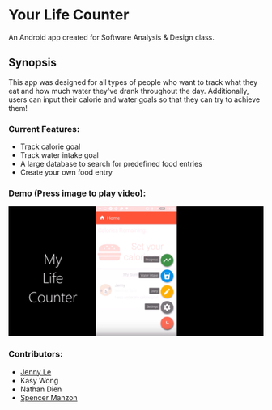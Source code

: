 # Your Life Counter
An Android app created for Software Analysis & Design class.

## Synopsis
This app was designed for all types of people who want to track what they eat and how much water they've drank throughout the day. 
Additionally, users can input their calorie and water goals so that they can try to achieve them!

### Current Features:
* Track calorie goal
* Track water intake goal
* A large database to search for predefined food entries 
* Create your own food entry

### Demo (Press image to play video):

[![ScreenShot](https://github.com/spencer-m/Your_Life_Counter/blob/master/Screenshot_YourLifeCounter.png?raw=true)](https://youtu.be/oQUFQ9quxLs)

### Contributors:

- [Jenny Le](https://github.com/Jennykuma)
- Kasy Wong
- Nathan Dien
- [Spencer Manzon](https://github.com/spencer-m)
